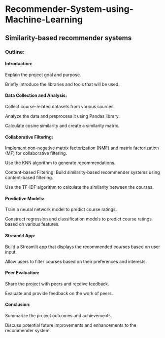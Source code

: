 # Recommender-System-using-Machine-Learning
## Similarity-based recommender systems

### Outline:

#### Introduction:
Explain the project goal and purpose.

Briefly introduce the libraries and tools that will be used.
#### Data Collection and Analysis:
Collect course-related datasets from various sources.

Analyze the data and preprocess it using Pandas library.

Calculate cosine similarity and create a similarity matrix.
#### Collaborative Filtering:
Implement non-negative matrix factorization (NMF) and matrix factorization (MF) for collaborative filtering.

Use the KNN algorithm to generate recommendations.

Content-based Filtering:
Build similarity-based recommender systems using content-based filtering.

Use the TF-IDF algorithm to calculate the similarity between the courses.

#### Predictive Models:
Train a neural network model to predict course ratings.

Construct regression and classification models to predict course ratings based on various features.

#### Streamlit App:
Build a Streamlit app that displays the recommended courses based on user input.

Allow users to filter courses based on their preferences and interests.

#### Peer Evaluation:
Share the project with peers and receive feedback.

Evaluate and provide feedback on the work of peers.

#### Conclusion:
Summarize the project outcomes and achievements.

Discuss potential future improvements and enhancements to the recommender system.

